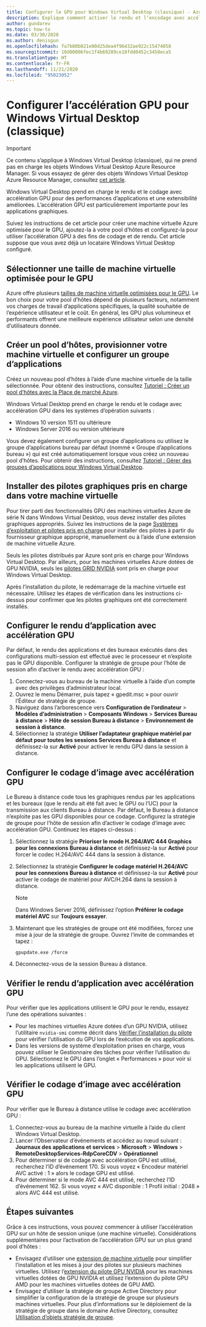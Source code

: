 ```yaml
---
title: Configurer le GPU pour Windows Virtual Desktop (classique) - Azure
description: Explique comment activer le rendu et l’encodage avec accélération GPU dans Windows Virtual Desktop (classique).
author: gundarev
ms.topic: how-to
ms.date: 03/30/2020
ms.author: denisgun
ms.openlocfilehash: fa7b80b021e00d25dea4f96432ae922c15474058
ms.sourcegitcommit: 10d00006fec1f4b69289ce18fdd0452c3458eca5
ms.translationtype: HT
ms.contentlocale: fr-FR
ms.lasthandoff: 11/21/2020
ms.locfileid: "95023052"
---
```

# <a name="configure-graphics-processing-unit-gpu-acceleration-for-windows-virtual-desktop-classic"></a>Configurer l’accélération GPU pour Windows Virtual Desktop (classique)

>[!IMPORTANT]
>Ce contenu s’applique à Windows Virtual Desktop (classique), qui ne prend pas en charge les objets Windows Virtual Desktop Azure Resource Manager. Si vous essayez de gérer des objets Windows Virtual Desktop Azure Resource Manager, consultez [cet article](../configure-vm-gpu.md).

Windows Virtual Desktop prend en charge le rendu et le codage avec accélération GPU pour des performances d’applications et une extensibilité améliorées. L’accélération GPU est particulièrement importante pour les applications graphiques.

Suivez les instructions de cet article pour créer une machine virtuelle Azure optimisée pour le GPU, ajoutez-la à votre pool d’hôtes et configurez-la pour utiliser l’accélération GPU à des fins de codage et de rendu. Cet article suppose que vous avez déjà un locataire Windows Virtual Desktop configuré.

## <a name="select-a-gpu-optimized-azure-virtual-machine-size"></a>Sélectionner une taille de machine virtuelle optimisée pour le GPU

Azure offre plusieurs [tailles de machine virtuelle optimisées pour le GPU](../../virtual-machines/sizes-gpu.md). Le bon choix pour votre pool d’hôtes dépend de plusieurs facteurs, notamment vos charges de travail d’applications spécifiques, la qualité souhaitée de l’expérience utilisateur et le coût. En général, les GPU plus volumineux et performants offrent une meilleure expérience utilisateur selon une densité d’utilisateurs donnée.

## <a name="create-a-host-pool-provision-your-virtual-machine-and-configure-an-app-group"></a>Créer un pool d’hôtes, provisionner votre machine virtuelle et configurer un groupe d’applications

Créez un nouveau pool d’hôtes à l’aide d’une machine virtuelle de la taille sélectionnée. Pour obtenir des instructions, consultez [Tutoriel : Créer un pool d’hôtes avec la Place de marché Azure](../create-host-pools-azure-marketplace.md).

Windows Virtual Desktop prend en charge le rendu et le codage avec accélération GPU dans les systèmes d’opération suivants :

* Windows 10 version 1511 ou ultérieure
* Windows Server 2016 ou version ultérieure

Vous devez également configurer un groupe d’applications ou utilisez le groupe d’applications bureau par défaut (nommé « Groupe d’applications bureau ») qui est créé automatiquement lorsque vous créez un nouveau pool d’hôtes. Pour obtenir des instructions, consultez [Tutoriel : Gérer des groupes d’applications pour Windows Virtual Desktop](../manage-app-groups.md).

## <a name="install-supported-graphics-drivers-in-your-virtual-machine"></a>Installer des pilotes graphiques pris en charge dans votre machine virtuelle

Pour tirer parti des fonctionnalités GPU des machines virtuelles Azure de série N dans Windows Virtual Desktop, vous devez installer des pilotes graphiques appropriés. Suivez les instructions de la page [Systèmes d’exploitation et pilotes pris en charge](../../virtual-machines/sizes-gpu.md#supported-operating-systems-and-drivers) pour installer des pilotes à partir du fournisseur graphique approprié, manuellement ou à l’aide d’une extension de machine virtuelle Azure.

Seuls les pilotes distribués par Azure sont pris en charge pour Windows Virtual Desktop. Par ailleurs, pour les machines virtuelles Azure dotées de GPU NVIDIA, seuls les [pilotes GRID NVIDIA](../../virtual-machines/windows/n-series-driver-setup.md#nvidia-grid-drivers) sont pris en charge pour Windows Virtual Desktop.

Après l’installation du pilote, le redémarrage de la machine virtuelle est nécessaire. Utilisez les étapes de vérification dans les instructions ci-dessus pour confirmer que les pilotes graphiques ont été correctement installés.

## <a name="configure-gpu-accelerated-app-rendering"></a>Configurer le rendu d’application avec accélération GPU

Par défaut, le rendu des applications et des bureaux exécutés dans des configurations multi-session est effectué avec le processeur et n’exploite pas le GPU disponible. Configurer la stratégie de groupe pour l’hôte de session afin d’activer le rendu avec accélération GPU :

1. Connectez-vous au bureau de la machine virtuelle à l’aide d’un compte avec des privilèges d’administrateur local.
2. Ouvrez le menu Démarrer, puis tapez « gpedit.msc » pour ouvrir l’Éditeur de stratégie de groupe.
3. Naviguez dans l’arborescence vers **Configuration de l’ordinateur** > **Modèles d’administration** > **Composants Windows** > **Services Bureau à distance** > **Hôte de session Bureau à distance** > **Environnement de session à distance**.
4. Sélectionnez la stratégie **Utiliser l’adaptateur graphique matériel par défaut pour toutes les sessions Services Bureau à distance** et définissez-la sur **Activé** pour activer le rendu GPU dans la session à distance.

## <a name="configure-gpu-accelerated-frame-encoding"></a>Configurer le codage d’image avec accélération GPU

Le Bureau à distance code tous les graphiques rendus par les applications et les bureaux (que le rendu ait été fait avec le GPU ou l’UC) pour la transmission aux clients Bureau à distance. Par défaut, le Bureau à distance n’exploite pas les GPU disponibles pour ce codage. Configurez la stratégie de groupe pour l’hôte de session afin d’activer le codage d’image avec accélération GPU. Continuez les étapes ci-dessus :

1. Sélectionnez la stratégie **Prioriser le mode H.264/AVC 444 Graphics pour les connexions Bureau à distance** et définissez-la sur **Activé** pour forcer le codec H.264/AVC 444 dans la session à distance.
2. Sélectionnez la stratégie **Configurer le codage matériel H.264/AVC pour les connexions Bureau à distance** et définissez-la sur **Activé** pour activer le codage de matériel pour AVC/H.264 dans la session à distance.

    >[!NOTE]
    >Dans Windows Server 2016, définissez l’option **Préférer le codage matériel AVC** sur **Toujours essayer**.

3. Maintenant que les stratégies de groupe ont été modifiées, forcez une mise à jour de la stratégie de groupe. Ouvrez l’invite de commandes et tapez :

    ```batch
    gpupdate.exe /force
    ```

4. Déconnectez-vous de la session Bureau à distance.

## <a name="verify-gpu-accelerated-app-rendering"></a>Vérifier le rendu d’application avec accélération GPU

Pour vérifier que les applications utilisent le GPU pour le rendu, essayez l’une des opérations suivantes :

* Pour les machines virtuelles Azure dotées d’un GPU NVIDIA, utilisez l’utilitaire `nvidia-smi` comme décrit dans [Vérifier l’installation du pilote](../../virtual-machines/windows/n-series-driver-setup.md#verify-driver-installation) pour vérifier l’utilisation du GPU lors de l’exécution de vos applications.
* Dans les versions de système d’exploitation prises en charge, vous pouvez utiliser le Gestionnaire des tâches pour vérifier l’utilisation du GPU. Sélectionnez le GPU dans l’onglet « Performances » pour voir si les applications utilisent le GPU.

## <a name="verify-gpu-accelerated-frame-encoding"></a>Vérifier le codage d’image avec accélération GPU

Pour vérifier que le Bureau à distance utilise le codage avec accélération GPU :

1. Connectez-vous au bureau de la machine virtuelle à l’aide du client Windows Virtual Desktop.
2. Lancer l’Observateur d’événements et accédez au nœud suivant : **Journaux des applications et services** > **Microsoft** > **Windows** > **RemoteDesktopServices-RdpCoreCDV** > **Opérationnel**
3. Pour déterminer si de codage avec accélération GPU est utilisé, recherchez l’ID d’événement 170. Si vous voyez « Encodeur matériel AVC activé : 1 » alors le codage GPU est utilisé.
4. Pour déterminer si le mode AVC 444 est utilisé, recherchez l’ID d’événement 162. Si vous voyez « AVC disponible : 1 Profil initial : 2048 » alors AVC 444 est utilisé.

## <a name="next-steps"></a>Étapes suivantes

Grâce à ces instructions, vous pouvez commencer à utiliser l’accélération GPU sur un hôte de session unique (une machine virtuelle). Considérations supplémentaires pour l’activation de l’accélération GPU sur un plus grand pool d’hôtes :

* Envisagez d’utiliser une [extension de machine virtuelle](../../virtual-machines/extensions/overview.md) pour simplifier l’installation et les mises à jour des pilotes sur plusieurs machines virtuelles. Utilisez l’[extension du pilote GPU NVIDIA](../../virtual-machines/extensions/hpccompute-gpu-windows.md) pour les machines virtuelles dotées de GPU NVIDIA et utilisez l’extension du pilote GPU AMD pour les machines virtuelles dotées de GPU AMD.
* Envisagez d’utiliser la stratégie de groupe Active Directory pour simplifier la configuration de la stratégie de groupe sur plusieurs machines virtuelles. Pour plus d’informations sur le déploiement de la stratégie de groupe dans le domaine Active Directory, consultez [Utilisation d’objets stratégie de groupe](/previous-versions/windows/it-pro/windows-server-2008-R2-and-2008/cc731212(v=ws.11)).